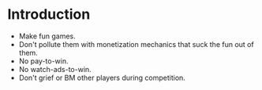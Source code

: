 # Introduction

- Make fun games.
- Don't pollute them with monetization mechanics that suck the fun out of them.
- No pay-to-win.
- No watch-ads-to-win.
- Don't grief or BM other players during competition.
